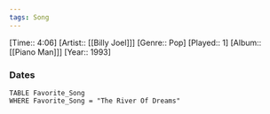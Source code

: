 ```yaml
---
tags: Song  
---
```

[Time:: 4:06]
[Artist:: [[Billy Joel]]]
[Genre:: Pop]
[Played:: 1]
[Album:: [[Piano Man]]]
[Year:: 1993]
### Dates
````dataview
TABLE Favorite_Song
WHERE Favorite_Song = "The River Of Dreams"
````